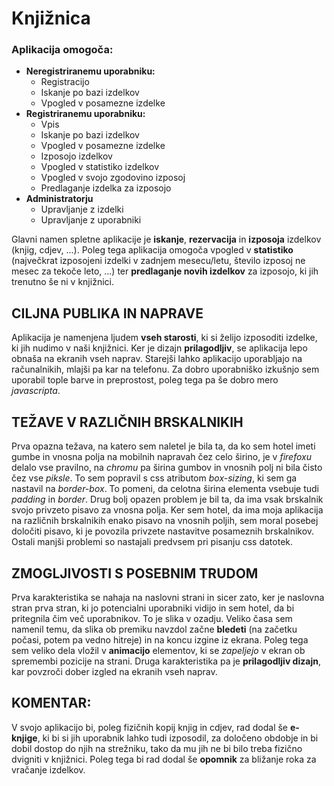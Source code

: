 # Knjižnica #


### Aplikacija omogoča:
* **Neregistriranemu uporabniku:**
  * Registracijo
  * Iskanje po bazi izdelkov
  * Vpogled v posamezne izdelke
* **Registriranemu uporabniku:**
  * Vpis
  * Iskanje po bazi izdelkov
  * Vpogled v posamezne izdelke
  * Izposojo izdelkov
  * Vpogled v statistiko izdelkov
  * Vpogled v svojo zgodovino izposoj
  * Predlaganje izdelka za izposojo
* **Administratorju**
  * Upravljanje z izdelki
  * Upravljanje z uporabniki

Glavni namen spletne aplikacije je **iskanje**, **rezervacija** in **izposoja** izdelkov (knjig, cdjev, ...). 
Poleg tega aplikacija omogoča vpogled v **statistiko** (največkrat izposojeni izdelki v zadnjem mesecu/letu, število izposoj ne mesec za tekoče leto, ...) 
ter **predlaganje novih izdelkov** za izposojo, ki jih trenutno še ni v knjižnici.

## CILJNA PUBLIKA IN NAPRAVE
Aplikacija je namenjena ljudem **vseh starosti**, ki si želijo izposoditi izdelke, ki jih nudimo v naši knjižnici. 
Ker je dizajn **prilagodljiv**, se aplikacija lepo obnaša na ekranih vseh naprav. Starejši lahko aplikacijo uporabljajo na računalnikih, mlajši pa kar na telefonu. 
Za dobro uporabniško izkušnjo sem uporabil tople barve in preprostost, poleg tega pa še dobro mero *javascripta*. 

## TEŽAVE V RAZLIČNIH BRSKALNIKIH
Prva opazna težava, na katero sem naletel je bila ta, da ko sem hotel imeti gumbe in vnosna polja na mobilnih napravah čez celo širino, je v *firefoxu* delalo vse pravilno, 
na *chromu* pa širina gumbov in vnosnih polj ni bila čisto čez vse *piksle*. To sem popravil s css atributom *box-sizing*, ki sem ga nastavil na *border-box*. 
To pomeni, da celotna širina elementa vsebuje tudi *padding* in *border*. Drug bolj opazen problem je bil ta, da ima vsak brskalnik svojo privzeto pisavo za 
vnosna polja. Ker sem hotel, da ima moja aplikacija na različnih brskalnikih enako pisavo na vnosnih poljih, sem moral posebej določiti pisavo, 
ki je povozila privzete nastavitve posameznih brskalnikov. Ostali manjši problemi so nastajali predvsem pri pisanju css datotek.

## ZMOGLJIVOSTI S POSEBNIM TRUDOM
Prva karakteristika se nahaja na naslovni strani in sicer zato, ker je naslovna stran prva stran, ki jo potencialni uporabniki vidijo in sem hotel, 
da bi pritegnila čim več uporabnikov. To je slika v ozadju. Veliko časa sem namenil temu, da slika ob premiku navzdol začne **bledeti** 
(na začetku počasi, potem pa vedno hitreje) in na koncu izgine iz ekrana. Poleg tega sem veliko dela vložil v **animacijo** elementov, ki se *zapeljejo* 
v ekran ob spremembi pozicije na strani. Druga karakteristika pa je **prilagodljiv dizajn**, kar povzroči dober izgled na ekranih vseh naprav.


## KOMENTAR:
V svojo aplikacijo bi, poleg fizičnih kopij knjig in cdjev, rad dodal še **e-knjige**, ki bi si jih uporabnik lahko tudi izposodil, za določeno obdobje 
in bi dobil dostop do njih na strežniku, tako da mu jih ne bi bilo treba fizično dvigniti v knjižnici. Poleg tega bi rad dodal še **opomnik** za bližanje
roka za vračanje izdelkov.
